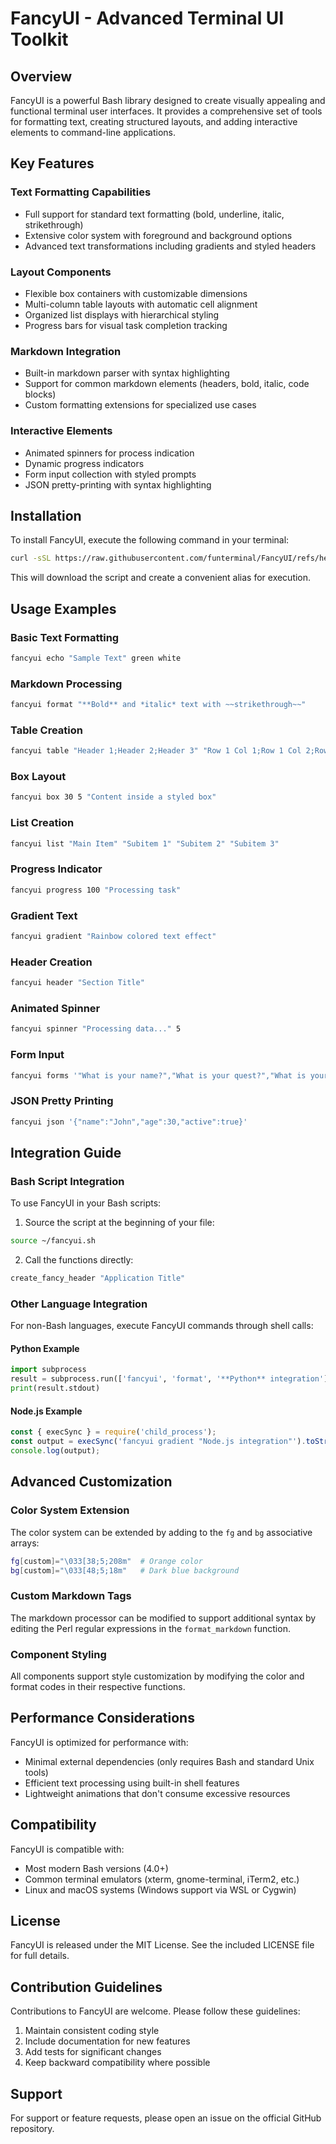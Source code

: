 # FancyUI - Advanced Terminal UI Toolkit

## Overview

FancyUI is a powerful Bash library designed to create visually appealing and functional terminal user interfaces. It provides a comprehensive set of tools for formatting text, creating structured layouts, and adding interactive elements to command-line applications.

## Key Features

### Text Formatting Capabilities
- Full support for standard text formatting (bold, underline, italic, strikethrough)
- Extensive color system with foreground and background options
- Advanced text transformations including gradients and styled headers

### Layout Components
- Flexible box containers with customizable dimensions
- Multi-column table layouts with automatic cell alignment
- Organized list displays with hierarchical styling
- Progress bars for visual task completion tracking

### Markdown Integration
- Built-in markdown parser with syntax highlighting
- Support for common markdown elements (headers, bold, italic, code blocks)
- Custom formatting extensions for specialized use cases

### Interactive Elements
- Animated spinners for process indication
- Dynamic progress indicators
- Form input collection with styled prompts
- JSON pretty-printing with syntax highlighting

## Installation

To install FancyUI, execute the following command in your terminal:

```bash
curl -sSL https://raw.githubusercontent.com/funterminal/FancyUI/refs/heads/main/fancyui.sh -o ~/fancyui.sh && echo "alias fancyui='bash ~/fancyui.sh'" >> ~/.bashrc && source ~/.bashrc
```

This will download the script and create a convenient alias for execution.

## Usage Examples

### Basic Text Formatting

```bash
fancyui echo "Sample Text" green white
```

### Markdown Processing

```bash
fancyui format "**Bold** and *italic* text with ~~strikethrough~~"
```

### Table Creation

```bash
fancyui table "Header 1;Header 2;Header 3" "Row 1 Col 1;Row 1 Col 2;Row 1 Col 3"
```

### Box Layout

```bash
fancyui box 30 5 "Content inside a styled box"
```

### List Creation

```bash
fancyui list "Main Item" "Subitem 1" "Subitem 2" "Subitem 3"
```

### Progress Indicator

```bash
fancyui progress 100 "Processing task"
```

### Gradient Text

```bash
fancyui gradient "Rainbow colored text effect"
```

### Header Creation

```bash
fancyui header "Section Title"
```

### Animated Spinner

```bash
fancyui spinner "Processing data..." 5
```

### Form Input

```bash
fancyui forms '"What is your name?","What is your quest?","What is your favorite color?"'
```

### JSON Pretty Printing

```bash
fancyui json '{"name":"John","age":30,"active":true}'
```

## Integration Guide

### Bash Script Integration

To use FancyUI in your Bash scripts:

1. Source the script at the beginning of your file:
```bash
source ~/fancyui.sh
```

2. Call the functions directly:
```bash
create_fancy_header "Application Title"
```

### Other Language Integration

For non-Bash languages, execute FancyUI commands through shell calls:

#### Python Example
```python
import subprocess
result = subprocess.run(['fancyui', 'format', '**Python** integration'], capture_output=True, text=True)
print(result.stdout)
```

#### Node.js Example
```javascript
const { execSync } = require('child_process');
const output = execSync('fancyui gradient "Node.js integration"').toString();
console.log(output);
```

## Advanced Customization

### Color System Extension

The color system can be extended by adding to the `fg` and `bg` associative arrays:

```bash
fg[custom]="\033[38;5;208m"  # Orange color
bg[custom]="\033[48;5;18m"   # Dark blue background
```

### Custom Markdown Tags

The markdown processor can be modified to support additional syntax by editing the Perl regular expressions in the `format_markdown` function.

### Component Styling

All components support style customization by modifying the color and format codes in their respective functions.

## Performance Considerations

FancyUI is optimized for performance with:

- Minimal external dependencies (only requires Bash and standard Unix tools)
- Efficient text processing using built-in shell features
- Lightweight animations that don't consume excessive resources

## Compatibility

FancyUI is compatible with:

- Most modern Bash versions (4.0+)
- Common terminal emulators (xterm, gnome-terminal, iTerm2, etc.)
- Linux and macOS systems (Windows support via WSL or Cygwin)

## License

FancyUI is released under the MIT License. See the included LICENSE file for full details.

## Contribution Guidelines

Contributions to FancyUI are welcome. Please follow these guidelines:

1. Maintain consistent coding style
2. Include documentation for new features
3. Add tests for significant changes
4. Keep backward compatibility where possible

## Support

For support or feature requests, please open an issue on the official GitHub repository.
